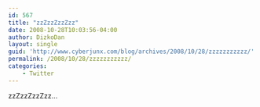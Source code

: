 ```yaml
---
id: 567
title: "zzZzzZzzZzz"
date: 2008-10-28T10:03:56-04:00
author: DizkoDan
layout: single
guid: 'http://www.cyberjunx.com/blog/archives/2008/10/28/zzzzzzzzzzz/'
permalink: /2008/10/28/zzzzzzzzzzz/
categories:
    - Twitter
---
```


zzZzzZzzZzz…